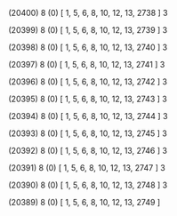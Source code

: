 (20400) 8 (0) [ 1, 5, 6, 8, 10, 12, 13, 2738 ] 3 


(20399) 8 (0) [ 1, 5, 6, 8, 10, 12, 13, 2739 ] 3 


(20398) 8 (0) [ 1, 5, 6, 8, 10, 12, 13, 2740 ] 3 


(20397) 8 (0) [ 1, 5, 6, 8, 10, 12, 13, 2741 ] 3 


(20396) 8 (0) [ 1, 5, 6, 8, 10, 12, 13, 2742 ] 3 


(20395) 8 (0) [ 1, 5, 6, 8, 10, 12, 13, 2743 ] 3 


(20394) 8 (0) [ 1, 5, 6, 8, 10, 12, 13, 2744 ] 3 


(20393) 8 (0) [ 1, 5, 6, 8, 10, 12, 13, 2745 ] 3 


(20392) 8 (0) [ 1, 5, 6, 8, 10, 12, 13, 2746 ] 3 


(20391) 8 (0) [ 1, 5, 6, 8, 10, 12, 13, 2747 ] 3 


(20390) 8 (0) [ 1, 5, 6, 8, 10, 12, 13, 2748 ] 3 


(20389) 8 (0) [ 1, 5, 6, 8, 10, 12, 13, 2749 ]  

